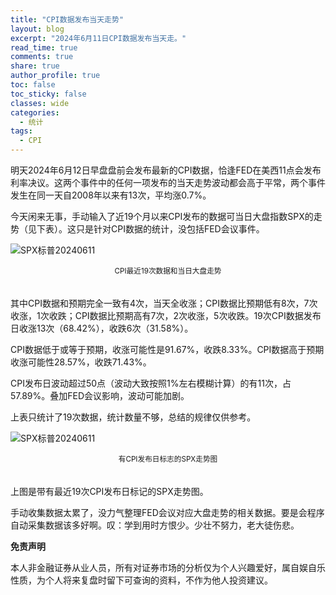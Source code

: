 ```yaml
---
title: "CPI数据发布当天走势"
layout: blog
excerpt: "2024年6月11日CPI数据发布当天走。"
read_time: true
comments: true
share: true
author_profile: true
toc: false
toc_sticky: false
classes: wide
categories:
  - 统计
tags:
  - CPI
---
```

明天2024年6月12日早盘盘前会发布最新的CPI数据，恰逢FED在美西11点会发布利率决议。这两个事件中的任何一项发布的当天走势波动都会高于平常，两个事件发生在同一天自2008年以来有13次，平均涨0.7%。

今天闲来无事，手动输入了近19个月以来CPI发布的数据可当日大盘指数SPX的走势（见下表）。这只是针对CPI数据的统计，没包括FED会议事件。

![SPX标普20240611](https://image.olim.cc/2024/2024-06-11-CPI-list.png)
<small><center>CPI最近19次数据和当日大盘走势</center></small>　

其中CPI数据和预期完全一致有4次，当天全收涨；CPI数据比预期低有8次，7次收涨，1次收跌；CPI数据比预期高有7次，2次收涨，5次收跌。19次CPI数据发布日收涨13次（68.42%），收跌6次（31.58%）。

CPI数据低于或等于预期，收涨可能性是91.67%，收跌8.33%。CPI数据高于预期收涨可能性28.57%，收跌71.43%。

CPI发布日波动超过50点（波动大致按照1%左右模糊计算）的有11次，占57.89%。叠加FED会议影响，波动可能加剧。

上表只统计了19次数据，统计数量不够，总结的规律仅供参考。

![SPX标普20240611](https://image.olim.cc/2024/2024-06-11-CPI-SPX.png)
<small><center>有CPI发布日标志的SPX走势图</center></small>　

上图是带有最近19次CPI发布日标记的SPX走势图。

手动收集数据太累了，没力气整理FED会议对应大盘走势的相关数据。要是会程序自动采集数据该多好啊。叹：学到用时方恨少。少壮不努力，老大徒伤悲。

**免责声明** 

本人非金融证券从业人员，所有对证券市场的分析仅为个人兴趣爱好，属自娱自乐性质，为个人将来复盘时留下可查询的资料，不作为他人投资建议。

